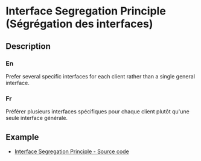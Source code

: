 # Interface Segregation Principle (Ségrégation des interfaces)


## Description

### En

Prefer several specific interfaces for each client rather than a single general interface.

### Fr

Préférer plusieurs interfaces spécifiques pour chaque client plutôt qu'une seule interface générale.


## Example

* [Interface Segregation Principle - Source code](https://github.com/s-damian/solid-php/tree/master/src/4_interface-segregation-principle/index.php)

